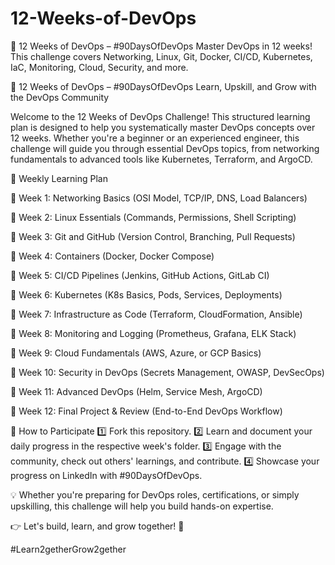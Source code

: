 # 12-Weeks-of-DevOps
🚀 12 Weeks of DevOps – #90DaysOfDevOps Master DevOps in 12 weeks! This challenge covers Networking, Linux, Git, Docker, CI/CD, Kubernetes, IaC, Monitoring, Cloud, Security, and more. 

🚀 12 Weeks of DevOps – #90DaysOfDevOps
Learn, Upskill, and Grow with the DevOps Community

Welcome to the 12 Weeks of DevOps Challenge! This structured learning plan is designed to help you systematically master DevOps concepts over 12 weeks. Whether you're a beginner or an experienced engineer, this challenge will guide you through essential DevOps topics, from networking fundamentals to advanced tools like Kubernetes, Terraform, and ArgoCD.

📅 Weekly Learning Plan

🔹 Week 1: Networking Basics (OSI Model, TCP/IP, DNS, Load Balancers)

🔹 Week 2: Linux Essentials (Commands, Permissions, Shell Scripting)

🔹 Week 3: Git and GitHub (Version Control, Branching, Pull Requests)

🔹 Week 4: Containers (Docker, Docker Compose)

🔹 Week 5: CI/CD Pipelines (Jenkins, GitHub Actions, GitLab CI)

🔹 Week 6: Kubernetes (K8s Basics, Pods, Services, Deployments)

🔹 Week 7: Infrastructure as Code (Terraform, CloudFormation, Ansible)

🔹 Week 8: Monitoring and Logging (Prometheus, Grafana, ELK Stack)

🔹 Week 9: Cloud Fundamentals (AWS, Azure, or GCP Basics)

🔹 Week 10: Security in DevOps (Secrets Management, OWASP, DevSecOps)

🔹 Week 11: Advanced DevOps (Helm, Service Mesh, ArgoCD)

🔹 Week 12: Final Project & Review (End-to-End DevOps Workflow)

📖 How to Participate
1️⃣ Fork this repository.
2️⃣ Learn and document your daily progress in the respective week's folder.
3️⃣ Engage with the community, check out others' learnings, and contribute.
4️⃣ Showcase your progress on LinkedIn with #90DaysOfDevOps.

💡 Whether you're preparing for DevOps roles, certifications, or simply upskilling, this challenge will help you build hands-on expertise.

👉 Let's build, learn, and grow together! 🚀

#Learn2getherGrow2gether
